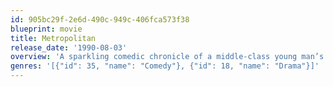 ```yaml
---
id: 905bc29f-2e6d-490c-949c-406fca573f38
blueprint: movie
title: Metropolitan
release_date: '1990-08-03'
overview: 'A sparkling comedic chronicle of a middle-class young man’s romantic misadventures among New York City’s debutante society. Stillman’s deft, literate dialogue and hilariously highbrow observations earned this debut film an Academy Award nomination for Best Original Screenplay. Alongside the wit and sophistication, though, lies a tender tale of adolescent anxiety.'
genres: '[{"id": 35, "name": "Comedy"}, {"id": 18, "name": "Drama"}]'
---
```

